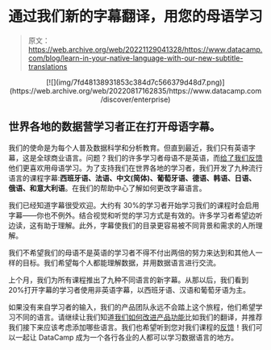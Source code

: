 # 通过我们新的字幕翻译，用您的母语学习

> 原文：<https://web.archive.org/web/20221129041328/https://www.datacamp.com/blog/learn-in-your-native-language-with-our-new-subtitle-translations>

<center>[![](img/7fd48138931853c384d7c566379d48d7.png)](https://web.archive.org/web/20220817162835/https://www.datacamp.com/discover/enterprise)</center>

## 世界各地的数据营学习者正在打开母语字幕。

我们的使命是为每个人普及数据科学和分析教育。但直到最近，我们只有英语字幕，这是全球商业语言。问题？我们的许多学习者母语不是英语，而[给了我们反馈](https://web.archive.org/web/20220817162835/https://support.datacamp.com/hc/en-us/requests/new?ticket_form_id=360000029413)他们更喜欢用母语学习。为了支持我们在世界各地的学习者，我们开发了九种流行语言的课程字幕:**西班牙语、法语、中文(简体)、葡萄牙语、德语、韩语、日语、俄语、**和**意大利语**。在我们的帮助中心了解如何更改字幕语言。

我们已经知道字幕很受欢迎。大约有 30%的学习者开始学习我们的课程时会启用字幕——你也不例外。结合视觉和听觉的学习方式是有效的。许多学习者希望边听边读，这有助于理解。此外，字幕使我们的目录更容易被不同背景和需求的人所理解。

我们不希望我们的母语不是英语的学习者不得不付出两倍的努力来达到和其他人一样的目标。我们希望每个人都能理解数据，并用数据语言进行交流。

上个月，我们为所有课程推出了九种不同语言的新字幕。从那以后，我们看到 20%打开字幕的学习者使用非英语字幕，以西班牙语、汉语和葡萄牙语为主。

如果没有来自学习者的输入，我们的产品团队永远不会踏上这个旅程，他们希望学习不同的语言。请继续让我们知道[我们如何改进产品功能](https://web.archive.org/web/20220817162835/https://support.datacamp.com/hc/en-us/requests/new?ticket_form_id=360000029413)比如我们的翻译，并推荐我们接下来应该考虑添加哪些语言。我们也希望听到您对我们课程的[反馈](https://web.archive.org/web/20220817162835/https://support.datacamp.com/hc/en-us/requests/new?ticket_form_id=360000029453)！我们可以一起让 DataCamp 成为一个各行各业的人都可以学习数据语言的地方。